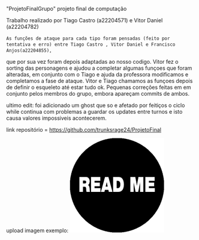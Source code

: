 "ProjetoFinalGrupo"
projeto final de computação

Trabalho realizado por Tiago Castro (a22204571) e Vitor Daniel (a22204782)

	As funções de ataque para cada tipo foram pensadas (feito por tentativa e erro) entre Tiago Castro , Vitor Daniel e Francisco Anjos(a22204855),
que por sua vez foram depois adaptadas ao nosso codigo.
	Vitor fez o sorting das personagens e ajudou a completar algumas funçoes que foram alteradas,
em conjunto com o Tiago e ajuda da professora modificamos e completamos a fase de ataque.
	Vitor e Tiago chamamos as funçoes depois de definir o esqueleto até estar tudo ok.
	Pequenas correções feitas em em conjunto pelos membros do grupo, embora apareçam commits de ambos.

ultimo edit:
	foi adicionado um ghost que so e afetado por feitiços
	o ciclo while continua com problemas a guardar os updates entre turnos e isto causa valores impossiveis acontecerem.


link repositório = https://github.com/trunksrage24/ProjetoFinal


upload imagem exemplo:
![README](readme.png)